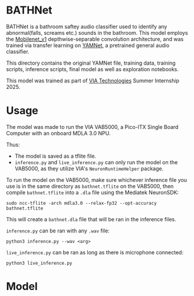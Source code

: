 # BATHNet

BATHNet is a bathroom saftey audio classifier used to identify any abnormal(falls, screams etc.) sounds in the bathroom. 
This model employs the [Mobilenet_v1](https://arxiv.org/pdf/1704.04861.pdf) depthwise-separable convolution architecture, 
and was trained via transfer learning on [YAMNet](https://github.com/tensorflow/models/blob/master/research/audioset/yamnet/README.md),
a pretrained general audio classifier.

This directory contains the original YAMNet file, training data, training scripts, inference scripts, final model as well as exploration 
notebooks.

This model was trained as part of [VIA Technologies](https://www.viatech.com/en/) Summer Internship 2025. 

# Usage

The model was made to run the VIA VAB5000, a Pico-ITX Single Board Computer with an onboard MDLA 3.0 NPU.

Thus:
* The model is saved as a tflite file.
* `inference.py` and `live_inference.py` can only run the model on the VAB5000, as they utilize VIA's `NeuronRuntimeHelper` package.

To run the model on the VAB5000, make sure whichever inference file you use is in the same directory as `bathnet.tflite` on the 
VAB5000, then compile `bathnet.tflite` into a `.dla` file using the Mediatek NeuronSDK:
```shell
sudo ncc-tflite -arch mdla3.0 --relax-fp32 --opt-accuracy bathnet.tflite
```

This will create a `bathnet.dla` file that will be ran in the inference files.

`inference.py` can be ran with any `.wav` file:
```shell
python3 inference.py --wav <arg>
```

`live_inference.py` can be ran as long as there is microphone connected:
```shell
python3 live_inference.py
```

# Model
